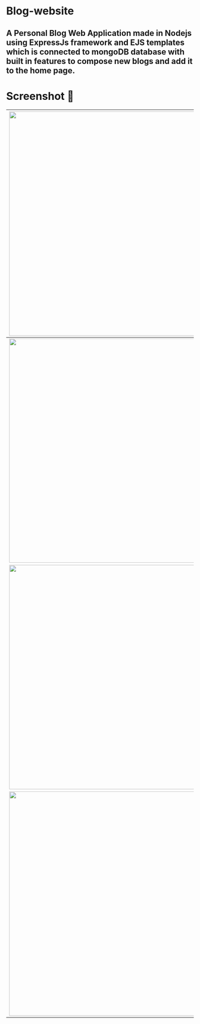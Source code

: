 # Blog-website
## A Personal Blog Web Application made in Nodejs using ExpressJs framework and EJS templates which is connected to mongoDB database with built in features to compose new blogs and add it to the home page.


# Screenshot 📸
|<img src="https://user-images.githubusercontent.com/65064180/125835556-624bcb5f-6a4d-46fa-acbf-705b55e373a9.png" height="600" width="1000" />|
|---|
|<img src="https://user-images.githubusercontent.com/65064180/125835545-c0e863f0-9dda-4517-9084-cb3c304cf7e2.png" height="600" width="1000" />|
|<img src="https://user-images.githubusercontent.com/65064180/125835558-cdc4bf25-5b46-4d8f-886d-a7a94b246b4a.png" height="600" width="1000" />|
|<img src="https://user-images.githubusercontent.com/65064180/125835551-ec8dfebd-4502-4425-b677-5fd8912dc0e4.png" height="600" width="1000" />|
